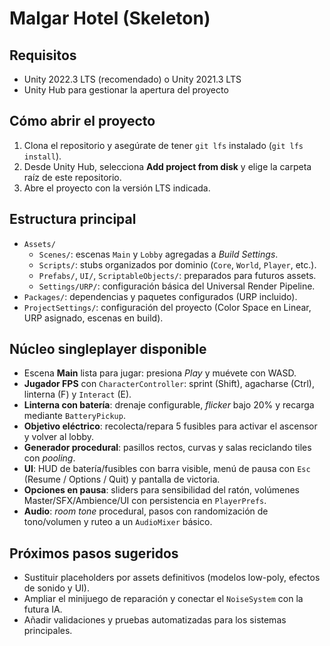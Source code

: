 # Malgar Hotel (Skeleton)

## Requisitos
- Unity 2022.3 LTS (recomendado) o Unity 2021.3 LTS
- Unity Hub para gestionar la apertura del proyecto

## Cómo abrir el proyecto
1. Clona el repositorio y asegúrate de tener `git lfs` instalado (`git lfs install`).
2. Desde Unity Hub, selecciona **Add project from disk** y elige la carpeta raíz de este repositorio.
3. Abre el proyecto con la versión LTS indicada.

## Estructura principal
- `Assets/`
  - `Scenes/`: escenas `Main` y `Lobby` agregadas a *Build Settings*.
  - `Scripts/`: stubs organizados por dominio (`Core`, `World`, `Player`, etc.).
  - `Prefabs/`, `UI/`, `ScriptableObjects/`: preparados para futuros assets.
  - `Settings/URP/`: configuración básica del Universal Render Pipeline.
- `Packages/`: dependencias y paquetes configurados (URP incluido).
- `ProjectSettings/`: configuración del proyecto (Color Space en Linear, URP asignado, escenas en build).

## Núcleo singleplayer disponible
- Escena **Main** lista para jugar: presiona *Play* y muévete con WASD.
- **Jugador FPS** con `CharacterController`: sprint (Shift), agacharse (Ctrl), linterna (F) y `Interact` (E).
- **Linterna con batería**: drenaje configurable, *flicker* bajo 20% y recarga mediante `BatteryPickup`.
- **Objetivo eléctrico**: recolecta/repara 5 fusibles para activar el ascensor y volver al lobby.
- **Generador procedural**: pasillos rectos, curvas y salas reciclando tiles con *pooling*.
- **UI**: HUD de batería/fusibles con barra visible, menú de pausa con `Esc` (Resume / Options / Quit) y pantalla de victoria.
- **Opciones en pausa**: sliders para sensibilidad del ratón, volúmenes Master/SFX/Ambience/UI con persistencia en `PlayerPrefs`.
- **Audio**: *room tone* procedural, pasos con randomización de tono/volumen y ruteo a un `AudioMixer` básico.

## Próximos pasos sugeridos
- Sustituir placeholders por assets definitivos (modelos low-poly, efectos de sonido y UI).
- Ampliar el minijuego de reparación y conectar el `NoiseSystem` con la futura IA.
- Añadir validaciones y pruebas automatizadas para los sistemas principales.
